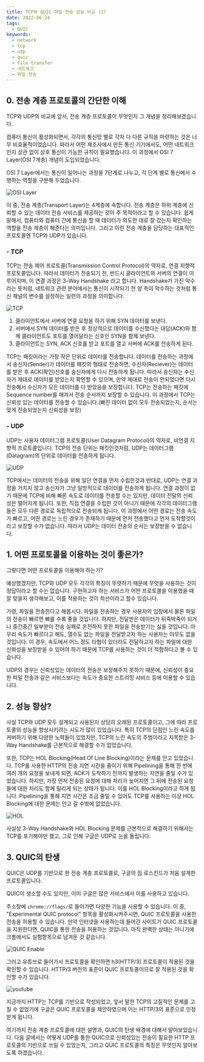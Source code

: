```yaml
---
title: TCP와 QUIC 파일 전송 성능 비교 (1)
date: 2022-06-24
tags:
  - QUIC
keywords:
  - network
  - tcp
  - udp
  - quic
  - file transfer
  - 네트워크
  - 파일 전송
---
```


## 0. 전송 계층 프로토콜의 간단한 이해

TCP와 UDP의 비교에 앞서, 전송 계층 프로토콜이 무엇인지 그 개념을 정리해보겠습니다.

컴퓨터 통신이 활성화되면서, 각각의 통신망 별로 각자 다 다른 규칙을 마련하는 것은 너무 비효율적이었습니다. 따라서 어떤 제조사에서 만든 통신 기기에서도, 어떤 네트워크인지 상관 없이 상호 통신이 가능한 규칙이 필요했습니다. 이 과정에서 OSI 7 Layer(OSI 7계층) 개념이 도입되었습니다.

OSI 7 Layer에서는 통신이 일어나는 과정을 7단계로 나누고, 각 단계 별로 통신에서 수행하는 역할을 구분해 두었습니다.

![OSI Layer](1.png)

이 중, 전송 계층(Transport Layer)는 4계층에 속합니다. 전송 계층은 하위 계층에 신뢰할 수 있는 데이터 전송 서비스를 제공하는 것이 주 목적이라고 할 수 있습니다. 쉽게 말해서, 컴퓨터와 컴퓨터 간에 통신을 할 때 데이터가 의도한 대로 잘 갔는지 확인하는 역할을 전송 계층이 해준다는 의미입니다. 그리고 이런 전송 계층을 담당하는 대표적인 프로토콜엔 TCP와 UDP가 있습니다.

### - TCP

TCP는 전송 제어 프로토콜(Transmission Control Protocol)의 약자로, 연결 지향적 프로토콜입니다. 따라서 데이터가 전송되기 전, 반드시 클라이언트와 서버의 연결이 이루어지며, 이 연결 과정은 3-Way Handshake 라고 합니다. Handshake가 가진 악수라는 뜻처럼, 네트워크 관련 분야에서는 통신이 시작되기 전 양 측이 악수하는 것처럼 통신 채널의 변수를 설정하는 일련의 과정을 의미합니다. 

![TCP](2.png)

1. 클라이언트에서 서버에 연결 요청을 하기 위해 SYN 데이터를 보낸다. 
2. 서버에서 SYN 데이터를 받은 후 정상적으로 데이터를 수신했다는 대답(ACK)와 함께 클라이언트도 포트를 열어달라는 신호인 SYN을 함께 보낸다.
3. 클라이언트는 SYN, ACK 신호를 받고 포트를 열고 서버에 ACK를 전송하게 된다.

TCP는 패킷이라는 가장 작은 단위로 데이터를 전송합니다. 데이터를 전송하는 과정에서 송신자(Sender)가 데이터를 패킷의 형태로 전송하면, 수신자(Reciever)는 데이터를 받은 후 ACK(확인)신호를 송신자에게 다시 전송하게 됩니다. 따라서 송신자는 수신자가 제대로 데이터를 받았는지 확인할 수 있으며, 만약 제대로 전송이 안되었다면 다시 전송해서 수신자가 모든 데이터를 다 받았음을 보장합니다. TCP는 전송하는 패킷에 Sequence number를 매겨서 전송 순서까지 보장할 수 있습니다. 이 과정에서 TCP는 신뢰성 있는 데이터를 전송할 수 있습니다.(빠진 데이터 없이 모두 전송되었는지, 순서는 맞게 전송되었는지 신뢰성을 보장)

### - UDP

UDP는 사용자 데이터그램 프로토콜(User Datagram Protocol)의 약자로, 비연결 지향적 프로토콜입니다. TCP의 전송 단위는 패킷인것처럼, UDP는 데이터그램(Datagram)의 단위로 데이터를 전송하게 됩니다.

![UDP](3.png)

TCP에서는 데이터의 전송을 위해 일단 연결을 먼저 수립한것과 반대로, UDP는 연결 과정을 거치지 않고 송신자가 그냥 일방적으로 데이터를 전송하게 됩니다. 연결 과정이 없기 때문에 TCP에 비해 빠른 속도로 데이터를 전송할 수는 있지만, 데이터 전달의 신뢰성은 떨어지게 됩니다. 또한, 직접 연결을 수립한 것이 아니기 때문에 각각의 데이터그램들은 모두 다른 경로로 독립적으로 전송되게 됩니다. 이 과정에서 어떤 경로는 전송 속도가 빠르고, 어떤 경로는 느린 경우가 존재하기 때문에 먼저 전송했다고 먼저 도착할것이라고 보장할 수가 없습니다. 따라서 UDP는 데이터 전송의 순서는 보장받을 수 없습니다.

## 1. 어떤 프로토콜을 이용하는 것이 좋은가?

그렇다면 어떤 프로토콜을 이용해야 하는가?

예상했겠지만, TCP와 UDP 모두 각각의 특징이 뚜렷하기 때문에 무엇을 사용하는 것이 정답이라고 할 수는 없습니다. 구현하고자 하는 서비스가 어떤 프로토콜을 이용했을 때 잘 맞을지 생각해보고, 이를 적용하는 것이 최선이라고 할수 있습니다. 

가령, 파일을 전송한다고 해봅시다. 파일을 전송하는 경우 사용자의 입장에서 물론 파일의 전송이 빠르면 빠를 수록 좋을 것입니다. 하지만, 전달받은 데이터가 뒤죽박죽이 되거나 중간중간 일부분이 전송 실패로 온전하지 못한 파일을 전송받기는 싫을 것입니다. 아무리 속도가 빠르다고 해도, 열수도 없는 파일을 전달받고자 하는 사용자는 아무도 없을 것입니다. 이 경우, 속도에서 어느 정도 타협이 있더라도 전달하고자 하는 파일에 대한 신뢰성을 보장받을 수 있어야 하기 때문에 TCP를 사용하는 것이 더 적합하다고 볼 수 있습니다.

UDP의 경우는 신뢰성있는 데이터의 전송은 보장해주지 못하기 때문에, 신뢰성이 중요한 파일 전송과 같은 서비스보다는 속도가 중요한 스트리밍 서비스 등에 이용할 수 있습니다.

## 2. 성능 향상?

사실 TCP와 UDP 모두 설계되고 사용된지 상당히 오래된 프로토콜이고, 그에 따라 프로토콜의 성능을 향상시키려는 시도가 많이 있었습니다. 특히 TCP의 단점인 느린 속도를 커버하기 위해 다양한 노력들이 있었지만, TCP의 느린 속도의 주범이라고 지목받은 3-Way Handshake를 근본적으로 해결할 수가 없었습니다.

또한, TCP는 HOL Blocking(Head Of Line Blocking)이라는 문제를 안고 있었습니다. TCP를 사용한 HTTP의 전송 지연 시간을 줄이기 위해 Pipelining을 통해 한 번에 여러 개의 요청을 보내게 되면, ACK가 도착하기 전까지 발생하는 지연을 줄일 수가 있었습니다. 하지만, 가장 먼저 전송된 요청에 대해 처리가 늦어지면 그 뒤에 전송된 요청들에 대한 처리도 함께 밀리게 되는 상태가 됩니다. 이를 HOL Blocking이라고 하게 됩니다. Pipelining을 통해 지연 시간은 조금 줄일 수 있어도 TCP를 사용하는 이상 HOL Blocking에 대한 문제는 안고 갈 수밖에 없었습니다.

![HOL](4.png)

사실상 3-Way Handshake와 HOL Blocking 문제를 근본적으로 해결하기 위해서는 TCP를 포기해야만 했고, 그로 인해 구글은 UDP로 눈을 돌립니다.

## 3. QUIC의 탄생

QUIC은 UDP를 기반으로 한 전송 계층 프로토콜로, 구글의 짐 로스킨드가 처음 설계한 프로토콜입니다.

QUIC이 생소할 수도 있지만, 이미 구글은 많은 서비스에서 이를 사용하고 있습니다.

주소창에 `chrome://flags/`로 들어가면 다양한 기능을 사용할 수 있습니다. 이 중, "Experimental QUIC protocol" 항목을 활성화시켜주시면, QUIC 프로토콜을 사용한 전송을 허용할 수 있습니다. 만약 인터넷을 사용하는데 들어간 사이트가 QUIC 프로토콜을 지원한다면, QUIC을 통한 전송을 허용하는 것입니다. 아직 완벽한 상태는 아니기에 크롬에서도 실험항목으로 남겨둔 것 같습니다.

![QUIC Enable](5.png)

그러고 유튜브로 들어가서 프로토콜을 확인하면 h3(HTTP/3) 프로토콜이 적용된 것을 확인할 수 있습니다. HTTP/3 버전의 표준이 QUIC 프로토콜이므로 잘 적용된 것을 확인할 수가 있습니다.

![youtube](6.png)

지금까지 HTTP는 TCP를 기반으로 작성되었고, 앞서 말한 TCP의 고질적인 문제를 고칠 수 없었기에 구글은 QUIC 프로토콜을 제안하였으며 이는 HTTP/3의 표준으로 인정받게 됩니다.

여기까지 전송 계층 프로토콜에 대한 설명과, QUIC의 탄생 배경에 대해서 알아보았습니다. 다음 글에서는 어떻게 UDP를 통한 QUIC으로 신뢰성있는 전송이 필요한 HTTP 프로토콜의 기반으로 쓰일 수 있었는지, 그리고 QUIC 프로토콜의 특징은 무엇인지 알아보도록 하겠습니다.